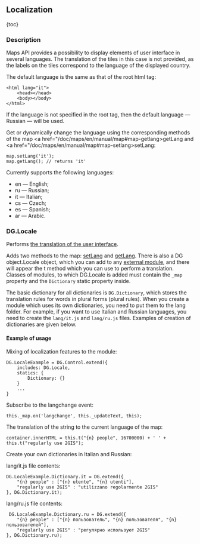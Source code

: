 ## Localization

{toc}

### Description

Maps API provides a possibility to display elements of user interface in several languages. The translation of the
tiles in this case is not provided, as the labels on the tiles correspond to the language of the displayed country.

The default language is the same as that of the root html tag:

    <html lang="it">
        <head></head>
        <body></body>
    </html>

If the language is not specified in the root tag, then the default language — Russian — will be used.

Get or dynamically change the language using the corresponding methods of the map
<a href="/doc/maps/en/manual/map#map-getlang>getLang</a> and <a href="/doc/maps/en/manual/map#map-setlang>setLang</a>:

    map.setLang('it');
    map.getLang(); // returns 'it'

Currently supports the following languages:

* en &mdash; English;
* ru &mdash; Russian;
* it &mdash; Italian;
* cs &mdash; Czech;
* es &mdash; Spanish;
* ar &mdash; Arabic.

### DG.Locale

Performs <a href="/doc/maps/en/manual/dg-locale">the translation of the user interface</a>.


Adds two methods to the map: <a href="/doc/maps/en/manual/map#map-setlang">setLang</a>
and <a href="/doc/maps/en/manual/map#map-getlang">getLang</a>. There is also a DG object.Locale object,
which you can add to any <a href="/doc/maps/en/manual/dg-external-modules">external module</a>,
and there will appear the t method which you can use to perform a translation.
Classes of modules, to which DG.Locale is added must contain the <code>_map</code> property and the <code>Dictionary</code>
static property inside.

The basic dictionary for all dictionaries is <code>DG.Dictionary</code>, which stores the translation rules
for words in plural forms (plural rules). When you create a module which uses its own dictionaries,
you need to put them to the lang folder. For example, if you want to use Italian and Russian languages,
you need to create the <code>lang/it.js</code> and <code>lang/ru.js</code> files. Examples of creation of dictionaries are given below.

#### Example of usage

Mixing of localization features to the module:

    DG.LocaleExample = DG.Control.extend({
        includes: DG.Locale,
        statics: {
            Dictionary: {}
        }
        ...
    }

Subscribe to the langchange event:

    this._map.on('langchange', this._updateText, this);

The translation of the string to the current language of the map:

    container.innerHTML = this.t("{n} people", 16700000) + ' ' + this.t("regularly use 2GIS");

Create your own dictionaries in Italian and Russian:

lang/it.js file contents:

    DG.LocaleExample.Dictionary.it = DG.extend({
        "{n} people" : ["{n} utente", "{n} utenti"],
        "regularly use 2GIS" : "utilizzano regolarmente 2GIS"
    }, DG.Dictionary.it);

lang/ru.js file contents:

     DG.LocaleExample.Dictionary.ru = DG.extend({
        "{n} people" : ["{n} пользователь", "{n} пользователя", "{n} пользователей"],
        "regularly use 2GIS" : "регулярно используют 2GIS"
    }, DG.Dictionary.ru);
